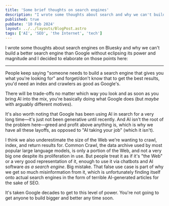 ```yaml
---
title: 'Some brief thoughts on search engines'
description: "I wrote some thoughts about search and why we can't build a better search engine than Google without eclipsing its power and magnitude."
published: true
pubDate: '10 Feb 2024'
layout: ../../layouts/BlogPost.astro
tags: ['AI', 'SEO', 'the Internet', 'tech']
---
```


I wrote some thoughts about search engines on Bluesky and why we can't build a better search engine than Google without eclipsing its power and magnitude and I decided to elaborate on those points here:

---

People keep saying "someone needs to build a search engine that gives you what you're looking for" and forget/don't know that to get the best results, you'd need an index and crawlers as good as Google's.

There will be trade-offs no matter which way you look and as soon as you bring AI into the mix, you're basically doing what Google does (but *maybe* with arguably different motives).

It's also worth noting that Google has been using AI in search for a very long time—it's just not been generative until recently. And AI isn't the root of the problem here—greed and profit above anything is, which is why we have all these layoffs, as opposed to "AI taking your job" (which it isn't).

I think we also underestimate the size of the Web we're wanting to crawl, index, and return results for. Common Crawl, the data archive used by most popular large language models, is only a portion of the Web, and not a very big one despite its proliferation in use. But people treat it as if it's "the Web" or a very good representation of it, enough to use it via chatbots and AI software _as a search engine_. Big mistake. That false use case is part of why we get so much misinformation from it, which is unfortunately finding itself onto actual search engines in the form of terrible AI-generated articles for the sake of SEO.

It's taken Google decades to get to this level of power. You're not going to get anyone to build bigger and better any time soon.